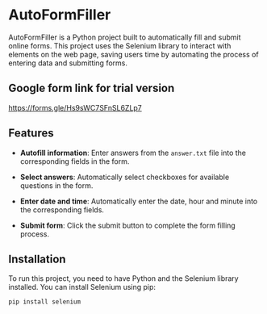 # AutoFormFiller

AutoFormFiller is a Python project built to automatically fill and submit online forms. This project uses the Selenium library to interact with elements on the web page, saving users time by automating the process of entering data and submitting forms.

## Google form link for trial version
https://forms.gle/Hs9sWC7SFnSL6ZLp7

## Features

- **Autofill information**: Enter answers from the `answer.txt` file into the corresponding fields in the form.

- **Select answers**: Automatically select checkboxes for available questions in the form.

- **Enter date and time**: Automatically enter the date, hour and minute into the corresponding fields.

- **Submit form**: Click the submit button to complete the form filling process.

## Installation

To run this project, you need to have Python and the Selenium library installed. You can install Selenium using pip:

```bash
pip install selenium

